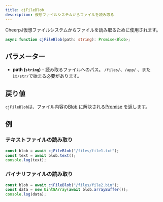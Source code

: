 ```yaml
---
title: cjFileBlob
description: 仮想ファイルシステムからファイルを読み取る
---
```


CheerpJ仮想ファイルシステムからファイルを読み取るために使用されます。

```ts
async function cjFileBlob(path: string): Promise<Blob>;
```

## パラメーター

- **path (`string`)** - 読み取るファイルへのパス。 `/files/`、`/app/` 、または`/str/`で始まる必要があります。

## 戻り値

`cjFileBlob`は、ファイル内容の[Blob] に解決される[Promise] を返します。

## 例

### テキストファイルの読み取り

```js
const blob = await cjFileBlob("/files/file1.txt");
const text = await blob.text();
console.log(text);
```

### バイナリファイルの読み取り

```js
const blob = await cjFileBlob("/files/file2.bin");
const data = new Uint8Array(await blob.arrayBuffer());
console.log(data);
```

[Promise]: https://developer.mozilla.org/ja/docs/Web/JavaScript/Reference/Global_Objects/Promise
[Blob]: https://developer.mozilla.org/ja/docs/Web/API/Blob
